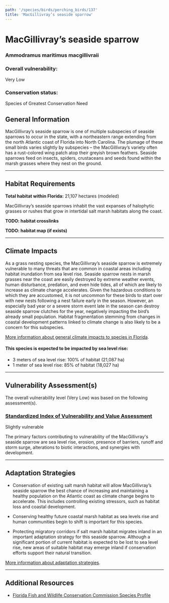 ```yaml
---
path: '/species/birds/perching_birds/137'
title: 'MacGillivray’s seaside sparrow'
---
```


# MacGillivray’s seaside sparrow

### Ammodramus maritimus macgillivraii

<div id="TopSection">



<div>

### Overall vulnerability:

<div class="vulnerability vulnerability-low">Very Low</div>

### Conservation status:

Species of Greatest Conservation Need

</div>
</div>

## General Information

MacGillivray’s seaside sparrow is one of multiple subspecies of seaside sparrows to occur in the state, with a northeastern range extending from the north Atlantic coast of Florida into North Carolina.  The plumage of these small birds varies slightly by subspecies – the MacGillivray’s variety often has a rust-colored wing patch atop their greyish brown feathers.  Seaside sparrows feed on insects, spiders, crustaceans and seeds found within the marsh grasses where they nest on the ground.

<hr />

## Habitat Requirements

**Total habitat within Florida:** 21,107 hectares (modeled)

MacGillivray’s seaside sparrows inhabit the vast expanses of halophytic grasses or rushes that grow in intertidal salt marsh habitats along the coast.

**TODO: habitat crosslinks**

**TODO: habitat map (if exists)**

<hr />

## Climate Impacts

As a grass nesting species, the MacGillivray’s seaside sparrow is extremely vulnerable to many threats that are common in coastal areas including habitat inundation from sea level rise.  Seaside sparrow nests in marsh grasses near the coast are easily destroyed by extreme weather events, human disturbance, predation, and even hide tides, all of which are likely to increase as climate change accelerates.  Given the hazardous conditions to which they are accustomed, it is not uncommon for these birds to start over with new nests following a nest failure early in the season.  However, an especially bad year or a severe storm event late in the season can destroy seaside sparrow clutches for the year, negatively impacting the bird’s already small population.  Habitat fragmentation stemming from changes in coastal development patterns linked to climate change is also likely to be a concern for this subspecies.

[More information about general climate impacts to species in Florida](/impacts/species).


#### This species is expected to be impacted by sea level rise:

- 3 meters of sea level rise: 100% of habitat (21,087 ha)
- 1 meter of sea level rise: 85% of habitat (18,027 ha)
    

<hr />

## Vulnerability Assessment(s)

The overall vulnerability level (Very Low) was based on the following assessment(s).
#### 
<div class="vulnerability-header">
<h3><a href="/impacts/vulnerability/sivva/species">Standardized Index of Vulnerability and Value Assessment</a></h3>
<div class="vulnerability vulnerability-slight">Slightly vulnerable</div>
</div> 

The primary factors contributing to vulnerability of the MacGillivray's seaside sparrow are sea level rise, erosion, presence of barriers, runoff and storm surge, alterations to biotic interactions, and synergies with development.


<hr />

## Adaptation Strategies

- Conservation of existing salt marsh habitat will allow MacGillivray’s seaside sparrow the best chance of increasing and maintaining a healthy population on the Atlantic coast as climate change begins to accelerate.  This includes controlling existing stressors, such as habitat loss and coastal development.

- Conserving healthy future coastal marsh habitat as sea levels rise and human communities begin to shift is important for this species.

- Protecting migratory corridors if salt marsh habitat migrates inland in an important adaptation strategy for this seaside sparrow.  Although a significant portion of current habitat is expected to be lost to sea level rise, new areas of suitable habitat may emerge inland if conservation efforts support their natural transition.

[More information about adaptation strategies](/strategies).

<hr />


## Additional Resources

- [Florida Fish and Wildlife Conservation Commission Species Profile](http://legacy.myfwc.com/bba/docs/bba_sesp.pdf)
